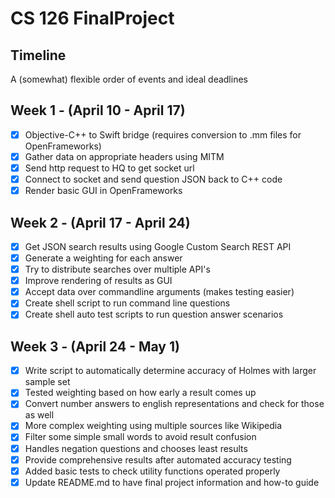 # CS 126 FinalProject

## Timeline
A (somewhat) flexible order of events and ideal deadlines

## Week 1 - (April 10 - April 17)
- [x] Objective-C++ to Swift bridge (requires conversion to .mm files for OpenFrameworks)
- [x] Gather data on appropriate headers using MITM
- [x] Send http request to HQ to get socket url
- [x] Connect to socket and send question JSON back to C++ code
- [x] Render basic GUI in OpenFrameworks

## Week 2 - (April 17 - April 24)
- [x] Get JSON search results using Google Custom Search REST API
- [x] Generate a weighting for each answer
- [x] Try to distribute searches over multiple API's
- [x] Improve rendering of results as GUI
- [x] Accept data over commandline arguments (makes testing easier)
- [x] Create shell script to run command line questions
- [x] Create shell auto test scripts to run question answer scenarios

## Week 3 - (April 24 - May 1)
- [x] Write script to automatically determine accuracy of Holmes with larger sample set
- [x] Tested weighting based on how early a result comes up
- [x] Convert number answers to english representations and check for those as well
- [x] More complex weighting using multiple sources like Wikipedia
- [x] Filter some simple small words to avoid result confusion
- [x] Handles negation questions and chooses least results
- [x] Provide comprehensive results after automated accuracy testing
- [x] Added basic tests to check utility functions operated properly
- [x] Update README.md to have final project information and how-to guide